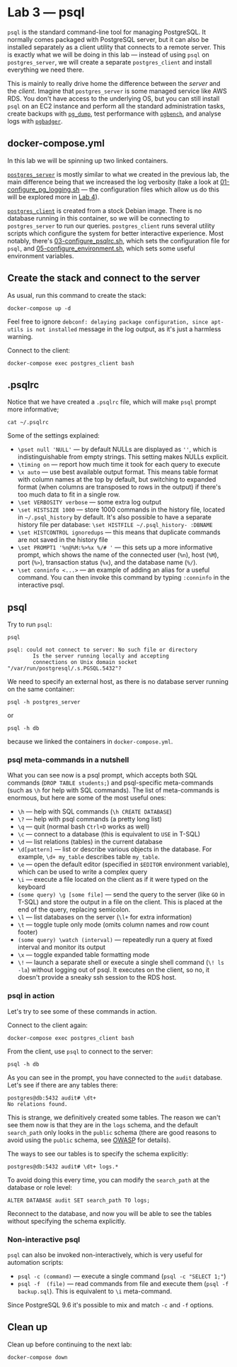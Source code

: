 # Lab 3 — psql
`psql` is the standard command-line tool for managing PostgreSQL. It normally comes packaged with PostgreSQL server, but it can also be installed separately as a client utility that connects to a remote server. This is exactly what we will be doing in this lab — instead of using `psql` on `postgres_server`, we will create a separate `postgres_client` and install everything we need there.

This is mainly to really drive home the difference between the *server* and the *client*. Imagine that `postgres_server` is some managed service like AWS RDS. You don't have access to the underlying OS, but you can still install `psql` on an EC2 instance and perform all the standard administration tasks, create backups with [`pg_dump`](https://www.postgresql.org/docs/current/static/app-pgdump.html), test performance with [`pgbench`](https://www.postgresql.org/docs/current/static/app-pgdump.html), and analyse logs with [`pgbadger`](https://github.com/dalibo/pgbadger).

## docker-compose.yml
In this lab we will be spinning up two linked containers.

[`postgres_server`](postgres_server/) is mostly similar to what we created in the previous lab, the main difference being that we increased the log verbosity (take a look at [01-configure_pg_logging.sh](./postgres_server/scripts/01-configure_pg_logging.sh) — the configuration files which allow us do this will be explored more in [Lab 4](../lab_4)).

[`postgres_client`](postgres_client/Dockerfile) is created from a stock Debian image. There is no database running in this container, so we will be connecting to `postgres_server` to run our queries. `postgres_client` runs several utility scripts which configure the system for better interactive experience. Most notably, there's [03-configure_psqlrc.sh](./postgres_client/scripts/03-configure_psqlrc.sh), which sets the configuration file for `psql`, and [05-configure_environment.sh](./postgres_client/scripts/05-configure_environment.sh), which sets some useful environment variables.

## Create the stack and connect to the server
As usual, run this command to create the stack:
```
docker-compose up -d
```
Feel free to ignore `debconf: delaying package configuration, since apt-utils is not installed` message in the log output, as it's just a harmless warning.

Connect to the client:
```
docker-compose exec postgres_client bash
```
## .psqlrc

Notice that we have created a `.psqlrc` file, which will make `psql` prompt more informative;
```
cat ~/.psqlrc
```

Some of the settings explained:
* `\pset null 'NULL'` — by default NULLs are displayed as `''`, which is indistinguishable from empty strings. This setting makes NULLs explicit.
* `\timing on` — report how much time it took for each query to execute
* `\x auto` — use best available output format. This means table format with column names at the top by default, but switching to expanded format (when columns are transposed to rows in the output) if there's too much data to fit in a single row.
* `\set VERBOSITY verbose` — some extra log output
* `\set HISTSIZE 1000` — store 1000 commands in the history file, located in `~/.psql_history` by default. It's also possible to have a separate history file per database: `\set HISTFILE ~/.psql_history- :DBNAME`
* `\set HISTCONTROL ignoredups` — this means that duplicate commands are not saved in the history file
* `\set PROMPT1 '%n@%M:%>%x %/# '` — this sets up a more informative prompt, which shows the name of the connected user (`%n`), host (`%M`), port (`%>`), transaction status (`%x`), and the database name (`%/`).
* `\set conninfo <...>` — an example of adding an alias for a useful command. You can then invoke this command by typing `:conninfo` in the interactive psql.

## psql
Try to run `psql`:
```
psql
```
```
psql: could not connect to server: No such file or directory
        Is the server running locally and accepting
        connections on Unix domain socket "/var/run/postgresql/.s.PGSQL.5432"?
```

We need to specify an external host, as there is no database server running on the same container:
```
psql -h postgres_server
```
or
```
psql -h db
```
because we linked the containers in `docker-compose.yml`.

### psql meta-commands in a nutshell
What you can see now is a psql prompt, which accepts both SQL commands (`DROP TABLE students;`) and psql-specific meta-commands (such as `\h` for help with SQL commands). The list of meta-commands is enormous, but here are some of the most useful ones:

* `\h` — help with SQL commands (`\h CREATE DATABASE`)
* `\?` — help with psql commands (a pretty long list)
* `\q` — quit (normal bash `Ctrl+D` works as well)
* `\c` — connect to a database (this is equivalent to `USE` in T-SQL)
* `\d` — list relations (tables) in the current database
* `\d[pattern]` — list or describe various objects in the database. For example, `\d+ my_table` describes table `my_table`.
* `\e` — open the default editor (specified in `$EDITOR` environment variable), which can be used to write a complex query
* `\i` — execute a file located on the client as if it were typed on the keyboard
* `(some query) \g [some file]` — send the query to the server (like `GO` in T-SQL) and store the output in a file on the client. This is placed at the end of the query, replacing semicolon.
* `\l` — list databases on the server (`\l+` for extra information)
* `\t` — toggle tuple only mode (omits column names and row count footer)
* `(some query) \watch (interval)` — repeatedly run a query at fixed interval and monitor its output
* `\x` — toggle expanded table formatting mode
* `\!` — launch a separate shell or execute a single shell command (`\! ls -la`) without logging out of psql. It executes on the client, so no, it doesn't provide a sneaky ssh session to the RDS host.

### psql in action
Let's try to see some of these commands in action.

Connect to the client again:
```
docker-compose exec postgres_client bash
```

From the client, use `psql` to connect to the server:
```
psql -h db
```

As you can see in the prompt, you have connected to the `audit` database.
Let's see if there are any tables there:
```
postgres@db:5432 audit# \dt+
No relations found.
```

This is strange, we definitively created some tables. The reason we can't see them now is that they are in the `logs` schema, and the default `search_path` only looks in the `public` schema (there are good reasons to avoid using the `public` schema, see [OWASP](https://www.owasp.org/index.php/OWASP_Backend_Security_Project_PostgreSQL_Hardening) for details).

The ways to see our tables is to specify the schema explicitly:
```
postgres@db:5432 audit# \dt+ logs.*
```

To avoid doing this every time, you can modify the `search_path` at the database or role level:
```
ALTER DATABASE audit SET search_path TO logs;
```

Reconnect to the database, and now you will be able to see the tables without specifying the schema explicitly.

### Non-interactive psql
`psql` can also be invoked non-interactively, which is very useful for automation scripts:
* `psql -c (command)` — execute a single command (`psql -c "SELECT 1;"`)
* `psql -f  (file)` — read commands from file and execute them (`psql -f backup.sql`). This is equivalent to `\i` meta-command.

Since PostgreSQL 9.6 it's possible to mix and match `-c` and `-f` options.

## Clean up
Clean up before continuing to the next lab:
```
docker-compose down
```

